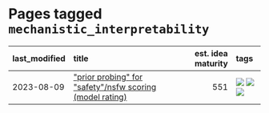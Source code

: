 # Pages tagged `mechanistic_interpretability`

|last_modified|title|est. idea maturity|tags
|:---|:---|---:|:---|
|2023-08-09|["prior probing" for "safety"/nsfw scoring (model rating)](../prior_probing.md)|551|[![](https://img.shields.io/badge/tag-alignment-b25b5)](../tags/alignment.md) [![](https://img.shields.io/badge/tag-experimental-92ab1c)](../tags/experimental.md) [![](https://img.shields.io/badge/tag-mechanistic_interpretability-e54ba1)](../tags/mechanistic_interpretability.md)|